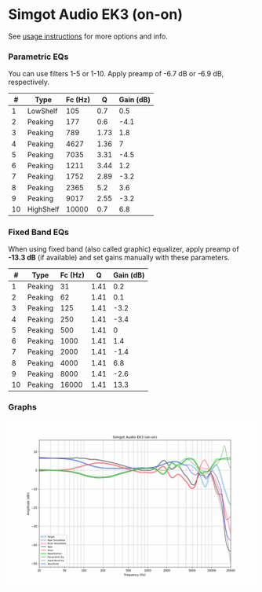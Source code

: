 # Simgot Audio EK3 (on-on)
See [usage instructions](https://github.com/jaakkopasanen/AutoEq#usage) for more options and info.

### Parametric EQs
You can use filters 1-5 or 1-10. Apply preamp of -6.7 dB or -6.9 dB, respectively.

|   # | Type      |   Fc (Hz) |    Q |   Gain (dB) |
|-----|-----------|-----------|------|-------------|
|   1 | LowShelf  |       105 | 0.7  |         0.5 |
|   2 | Peaking   |       177 | 0.6  |        -4.1 |
|   3 | Peaking   |       789 | 1.73 |         1.8 |
|   4 | Peaking   |      4627 | 1.36 |         7   |
|   5 | Peaking   |      7035 | 3.31 |        -4.5 |
|   6 | Peaking   |      1211 | 3.44 |         1.2 |
|   7 | Peaking   |      1752 | 2.89 |        -3.2 |
|   8 | Peaking   |      2365 | 5.2  |         3.6 |
|   9 | Peaking   |      9017 | 2.55 |        -3.2 |
|  10 | HighShelf |     10000 | 0.7  |         6.8 |

### Fixed Band EQs
When using fixed band (also called graphic) equalizer, apply preamp of **-13.3 dB** (if available) and set gains manually with these parameters.

|   # | Type    |   Fc (Hz) |    Q |   Gain (dB) |
|-----|---------|-----------|------|-------------|
|   1 | Peaking |        31 | 1.41 |         0.2 |
|   2 | Peaking |        62 | 1.41 |         0.1 |
|   3 | Peaking |       125 | 1.41 |        -3.2 |
|   4 | Peaking |       250 | 1.41 |        -3.4 |
|   5 | Peaking |       500 | 1.41 |         0   |
|   6 | Peaking |      1000 | 1.41 |         1.4 |
|   7 | Peaking |      2000 | 1.41 |        -1.4 |
|   8 | Peaking |      4000 | 1.41 |         6.8 |
|   9 | Peaking |      8000 | 1.41 |        -2.6 |
|  10 | Peaking |     16000 | 1.41 |        13.3 |

### Graphs
![](./Simgot%20Audio%20EK3%20(on-on).png)
